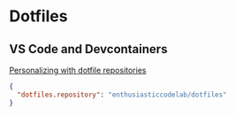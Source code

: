# Dotfiles

## VS Code and Devcontainers

[Personalizing with dotfile repositories]

```json
{
  "dotfiles.repository": "enthusiasticcodelab/dotfiles"
}
```

[Personalizing with dotfile repositories]: https://code.visualstudio.com/docs/devcontainers/containers#_personalizing-with-dotfile-repositories
